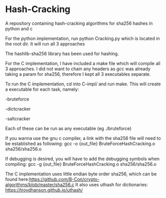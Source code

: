 # Hash-Cracking
A repository containing hash-cracking algorithms for sha256 hashes in python and c 


For the python implementation, run python Cracking.py which is located in the root dir. It will run all 3 approaches

The hashlib-sha256 library has been used for hashing.

For the C implementation, I have included a make file which will compile all 3 approaches. I did not want to chain any headers as gcc was already taking a param for sha256, therefore I kept all 3 executables separate. 

To run the C implementation, cd into C-impl/ and run make. This will create a executable for each task, namely:

-bruteforce

-dictcracker

-saltcracker

Each of these can be run as any executable (eg ./bruteforce)

If you wanna use the gnu c compiler, a link with the sha256 file will need to be established as following:
gcc -o {out_file} BruteForceHashCracking.o sha256/sha256.o

If debugging is desired, you will have to add the debugging symbols when compiling:
gcc -g {out_file} BruteForceHashCracking.o sha256/sha256.o

The C implementation uses little endian byte order sha256, which can be found here:https://github.com/B-Con/crypto-algorithms/blob/master/sha256.c
It also uses uthash for dictionaries: https://troydhanson.github.io/uthash/
